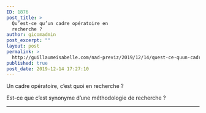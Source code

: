 ```yaml
---
ID: 1876
post_title: >
  Qu’est-ce qu’un cadre opératoire en
  recherche ?
author: gicomadmin
post_excerpt: ""
layout: post
permalink: >
  http://guillaumeisabelle.com/nad-previz/2019/12/14/quest-ce-quun-cadre-operatoire-en-recherche/
published: true
post_date: 2019-12-14 17:27:10
---
```

<!-- wp:paragraph -->

Un cadre opératoire, c’est quoi en recherche ?

<!-- /wp:paragraph -->

<!-- wp:paragraph -->

Est-ce que c’est synonyme d’une méthodologie de recherche ?

<!-- /wp:paragraph -->

<!-- wp:separator -->

<hr class="wp-block-separator" />

<!-- /wp:separator -->

<!-- wp:more -->

<!--more-->

<!-- /wp:more -->

<!-- wp:related-post-thumbnails/rpt-block {"mainTitle":"Relatif"} /-->
